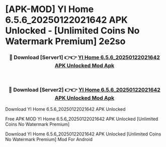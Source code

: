 # [APK-MOD] YI Home 6.5.6_20250122021642 APK Unlocked - [Unlimited Coins No Watermark Premium] 2e2so



<div align="center">
<h3>🔴 Download [Server1] 👉👉 <a href="https://momento.my/?title=YI_Home_6.5.6_20250122021642_APK_Unlocked">YI Home 6.5.6_20250122021642 APK Unlocked Mod Apk</a></h3><br>

<h3>🔴 Download [Server2] 👉👉 <a href="https://momento.my/?title=YI_Home_6.5.6_20250122021642_APK_Unlocked">YI Home 6.5.6_20250122021642 APK Unlocked Mod Apk</a></h3>
</div>



Download YI Home 6.5.6_20250122021642 APK Unlocked 

Free APK MOD YI Home 6.5.6_20250122021642 APK Unlocked [Unlimited Coins No Watermark Premium]

Download YI Home 6.5.6_20250122021642 APK Unlocked [Unlimited Coins No Watermark Premium] Mod For Android
